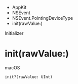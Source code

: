 

- AppKit
- NSEvent
- NSEvent.PointingDeviceType
-  init(rawValue:) 

Initializer

# init(rawValue:)

macOS

``` source
init?(rawValue: UInt)
```


